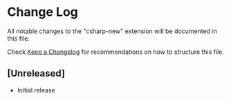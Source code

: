 # Change Log

All notable changes to the "csharp-new" extension will be documented in this file.

Check [Keep a Changelog](http://keepachangelog.com/) for recommendations on how to structure this file.

## [Unreleased]

- Initial release